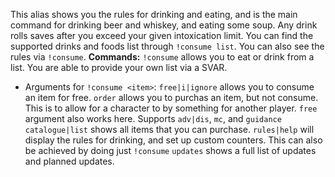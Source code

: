 This alias shows you the rules for drinking and eating, and is the main command for drinking beer and whiskey, and eating some soup. 
Any drink rolls saves after you exceed your given intoxication limit. You can find the supported drinks and foods list through `!consume list`. You can also see the rules via `!consume`. 
**Commands:**
`!consume` allows you to eat or drink from a list. You are able to provide your own list via a SVAR. 
- Arguments for `!consume <item>`:
	`free|i|ignore` allows you to consume an item for free. 
	`order` allows you to purchas an item, but not consume. This is to allow for a character to by something for another player. `free` argument also works here. 
	Supports `adv|dis`, `mc`, and `guidance`
`catalogue|list` shows all items that you can purchase. 
`rules|help` will display the rules for drinking, and set up custom counters. This can also be achieved by doing just `!consume`
`updates` shows a full list of updates and planned updates.